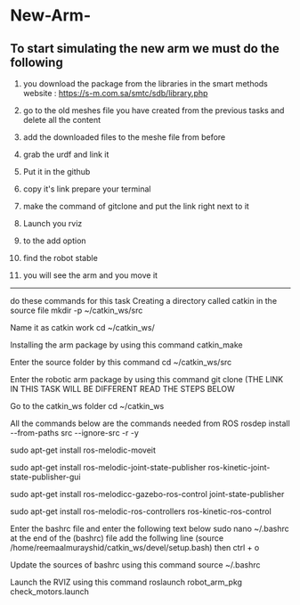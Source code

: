 # New-Arm-

To start simulating the new arm we must do the following 
-------------------------------------------------------------------------------------------------------------------------------------------------------------------


1) you download the package from the libraries in the smart methods website : 
https://s-m.com.sa/smtc/sdb/library.php



2) go to the old meshes file you have created from the previous tasks and delete all the content 



3) add the downloaded files to the meshe file from before 



4) grab the urdf and link it 


5) Put it in the github 


6) copy it's link prepare your terminal 


7) make the command of gitclone and put the link right next to it 


8) Launch you rviz 


9) to the add option 


10) find the robot stable 


11) you will see the arm and you move it

--------------------------------------------------------------------------------------------------------------------------------------------------------------------

do these commands for this task 
Creating a directory called catkin in the source file mkdir -p ~/catkin_ws/src

Name it as catkin work cd ~/catkin_ws/

Installing the arm package by using this command catkin_make

Enter the source folder by this command cd ~/catkin_ws/src

Enter the robotic arm package by using this command git clone (THE LINK IN THIS TASK WILL BE DIFFERENT READ THE STEPS BELOW 

Go to the catkin_ws folder cd ~/catkin_ws

All the commands below are the commands needed from ROS rosdep install --from-paths src --ignore-src -r -y

sudo apt-get install ros-melodic-moveit

sudo apt-get install ros-melodic-joint-state-publisher ros-kinetic-joint-state-publisher-gui

sudo apt-get install ros-melodicc-gazebo-ros-control joint-state-publisher

sudo apt-get install ros-melodic-ros-controllers ros-kinetic-ros-control

Enter the bashrc file and enter the following text below sudo nano ~/.bashrc
at the end of the (bashrc) file add the follwing line (source /home/reemaalmurayshid/catkin_ws/devel/setup.bash) then ctrl + o

Update the sources of bashrc using this command source ~/.bashrc

Launch the RVIZ using this command roslaunch robot_arm_pkg check_motors.launch
